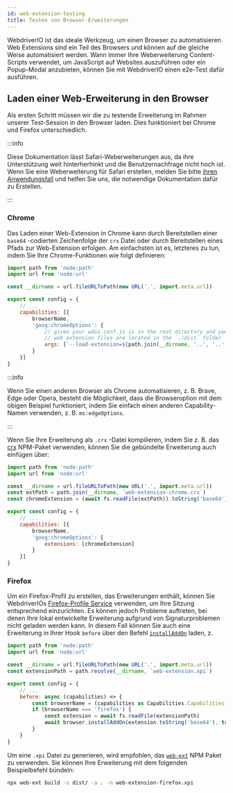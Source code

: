 ```yaml
---
id: web-extension-testing
title: Testen von Browser-Erweiterungen
---
```


WebdriverIO ist das ideale Werkzeug, um einen Browser zu automatisieren. Web Extensions sind ein Teil des Browsers und können auf die gleiche Weise automatisiert werden. Wann immer Ihre Weberweiterung Content-Scripts verwendet, um JavaScript auf Websites auszuführen oder ein Popup-Modal anzubieten, können Sie mit WebdriverIO einen e2e-Test dafür ausführen.

## Laden einer Web-Erweiterung in den Browser

Als ersten Schritt müssen wir die zu testende Erweiterung im Rahmen unserer Test-Session in den Browser laden. Dies funktioniert bei Chrome und Firefox unterschiedlich.

:::info

Diese Dokumentation lässt Safari-Weberweiterungen aus, da ihre Unterstützung weit hinterherhinkt und die Benutzernachfrage nicht hoch ist. Wenn Sie eine Weberweiterung für Safari erstellen, melden Sie bitte [ihren Anwendungsfall](https://github.com/webdriverio/webdriverio/issues/new?assignees=&labels=Docs+%F0%9F%93%96%2CNeeds+Triaging+%E2%8F%B3&template=documentation.yml&title=%5B%F0%9F%93%96+Docs%5D%3A+%3Ctitle%3E) und helfen Sie uns, die notwendige Dokumentation dafür zu Erstellen.

:::

### Chrome

Das Laden einer Web-Extension in Chrome kann durch Bereitstellen einer `base64` -codierten Zeichenfolge der `crx` Datei oder durch Bereitstellen eines Pfads zur Web-Extension erfolgen. Am einfachsten ist es, letzteres zu tun, indem Sie Ihre Chrome-Funktionen wie folgt definieren:

```js wdio.conf.js
import path from 'node:path'
import url from 'node:url'

const __dirname = url.fileURLToPath(new URL('.', import.meta.url))

export const config = {
    // ...
    capabilities: [{
        browserName,
        'goog:chromeOptions': {
            // given your wdio.conf.js is in the root directory and your compiled
            // web extension files are located in the `./dist` folder
            args: [`--load-extension=${path.join(__dirname, '..', '..', 'dist')}`]
        }
    }]
}
```

:::info

Wenn Sie einen anderen Browser als Chrome automatisieren, z. B. Brave, Edge oder Opera, besteht die Möglichkeit, dass die Browseroption mit dem obigen Beispiel funktioniert, indem Sie einfach einen anderen Capability-Namen verwenden, z. B. `ms:edgeOptions`.

:::

Wenn Sie Ihre Erweiterung als `.crx` -Datei kompilieren, indem Sie z. B. das [crx](https://www.npmjs.com/package/crx) NPM-Paket verwenden, können Sie die gebündelte Erweiterung auch einfügen über:

```js wdio.conf.js
import path from 'node:path'
import url from 'node:url'

const __dirname = url.fileURLToPath(new URL('.', import.meta.url))
const extPath = path.join(__dirname, `web-extension-chrome.crx`)
const chromeExtension = (await fs.readFile(extPath)).toString('base64')

export const config = {
    // ...
    capabilities: [{
        browserName,
        'goog:chromeOptions': {
            extensions: [chromeExtension]
        }
    }]
}
```

### Firefox

Um ein Firefox-Profil zu erstellen, das Erweiterungen enthält, können Sie WebdriverIOs [Firefox-Profile Service](/docs/firefox-profile-service) verwenden, um Ihre Sitzung entsprechend einzurichten. Es können jedoch Probleme auftreten, bei denen Ihre lokal entwickelte Erweiterung aufgrund von Signaturproblemen nicht geladen werden kann. In diesem Fall können Sie auch eine Erweiterung in Ihrer Hook `before` über den Befehl [`installAddOn`](/docs/api/gecko#installaddon) laden, z.

```js wdio.conf.js
import path from 'node:path'
import url from 'node:url'

const __dirname = url.fileURLToPath(new URL('.', import.meta.url))
const extensionPath = path.resolve(__dirname, `web-extension.xpi`)

export const config = {
    // ...
    before: async (capabilities) => {
        const browserName = (capabilities as Capabilities.Capabilities).browserName
        if (browserName === 'firefox') {
            const extension = await fs.readFile(extensionPath)
            await browser.installAddOn(extension.toString('base64'), true)
        }
    }
}
```

Um eine `.xpi` Datei zu generieren, wird empfohlen, das [`web-ext`](https://www.npmjs.com/package/web-ext) NPM Paket zu verwenden. Sie können Ihre Erweiterung mit dem folgenden Beispielbefehl bündeln:

```sh
npx web-ext build -s dist/ -a . -n web-extension-firefox.xpi
```
